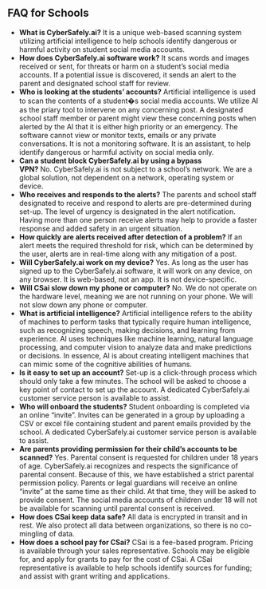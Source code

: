 ## FAQ for Schools

- **What is CyberSafely.ai?** It is a unique web-based scanning system utilizing artificial intelligence to help schools identify dangerous or harmful activity on student social media accounts.
- **How does CyberSafely.ai software work?** It scans words and images received or sent, for threats or harm on a student’s social media accounts. If a potential issue is discovered, it sends an alert to the parent and designated school staff for review.
- **Who is looking at the students’ accounts?** Artificial intelligence is used to scan the contents of a student�s social media accounts. We utilize AI as the priary tool to intervene on any concerning post. A designated school staff member or parent might view these concerning posts when alerted by the AI that it is either high priority or an emergency. The software cannot view or monitor texts, emails or any private conversations. It is not a monitoring software. It is an assistant, to help identify dangerous or harmful activity on social media only.
- **Can a student block CyberSafely.ai by using a bypass VPN?** No. CyberSafely.ai is not subject to a school’s network. We are a global solution, not dependent on a network, operating system or device.
- **Who receives and responds to the alerts?** The parents and school staff designated to receive and respond to alerts are pre-determined during set-up. The level of urgency is designated in the alert notification. Having more than one person receive alerts may help to provide a faster response and added safety in an urgent situation.
- **How quickly are alerts received after detection of a problem?** If an alert meets the required threshold for risk, which can be determined by the user, alerts are in real-time along with any mitigation of a post.
- **Will CyberSafely.ai work on my device?** Yes. As long as the user has signed up to the CyberSafely.ai software, it will work on any device, on any browser. It is web-based, not an app. It is not device-specific.
- **Will CSai slow down my phone or computer?** No. We do not operate on the hardware level, meaning we are not running on your phone. We will not slow down any phone or computer.
- **What is artificial intelligence?** Artificial intelligence refers to the ability of machines to perform tasks that typically require human intelligence, such as recognizing speech, making decisions, and learning from experience. AI uses techniques like machine learning, natural language processing, and computer vision to analyze data and make predictions or decisions. In essence, AI is about creating intelligent machines that can mimic some of the cognitive abilities of humans.
- **Is it easy to set up an account?** Set-up is a click-through process which should only take a few minutes. The school will be asked to choose a key point of contact to set up the account. A dedicated CyberSafely.ai customer service person is available to assist.
- **Who will onboard the students?** Student onboarding is completed via an online “invite”. Invites can be generated in a group by uploading a CSV or excel file containing student and parent emails provided by the school. A dedicated CyberSafely.ai customer service person is available to assist.
- **Are parents providing permission for their child’s accounts to be scanned?** Yes. Parental consent is requested for children under 18 years of age. CyberSafely.ai recognizes and respects the significance of parental consent. Because of this, we have established a strict parental permission policy. Parents or legal guardians will receive an online “invite” at the same time as their child. At that time, they will be asked to provide consent. The social media accounts of children under 18 will not be available for scanning until parental consent is received.
- **How does CSai keep data safe?** All data is encrypted in transit and in rest. We also protect all data between organizations, so there is no co-mingling of data.
- **How does a school pay for CSai?** CSai is a fee-based program. Pricing is available through your sales representative. Schools may be eligible for, and apply for grants to pay for the cost of CSai. A CSai representative is available to help schools identify sources for funding; and assist with grant writing and applications.
